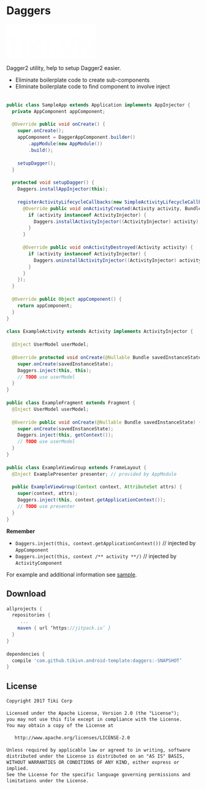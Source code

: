 Daggers
=======

![Logo](../logo.png)

Dagger2 utility, help to setup Dagger2 easier. 

 * Eliminate boilerplate code to create sub-components
 * Eliminate boilerplate code to find component to involve inject

```java

public class SampleApp extends Application implements AppInjector {
  private AppComponent appComponent;

  @Override public void onCreate() {
    super.onCreate();
    appComponent = DaggerAppComponent.builder()
        .appModule(new AppModule())
        .build();

    setupDagger();
  }

  protected void setupDagger() {
    Daggers.installAppInjector(this);

    registerActivityLifecycleCallbacks(new SimpleActivityLifecycleCallbacks() {
      @Override public void onActivityCreated(Activity activity, Bundle bundle) {
        if (activity instanceof ActivityInjector) {
          Daggers.installActivityInjector((ActivityInjector) activity);
        }
      }

      @Override public void onActivityDestroyed(Activity activity) {
        if (activity instanceof ActivityInjector) {
          Daggers.uninstallActivityInjector((ActivityInjector) activity);
        }
      }
    });
  }

  @Override public Object appComponent() {
    return appComponent;
  }
}

class ExampleActivity extends Activity implements ActivityInjector {  
  
  @Inject UserModel userModel;
  
  @Override protected void onCreate(@Nullable Bundle savedInstanceState) {
    super.onCreate(savedInstanceState);
    Daggers.inject(this, this);
    // TODO use userModel
  }
}

public class ExampleFragment extends Fragment {
  @Inject UserModel userModel;

  @Override public void onCreate(@Nullable Bundle savedInstanceState) {
    super.onCreate(savedInstanceState);
    Daggers.inject(this, getContext());
    // TODO use userModel
  }
}

public class ExampleViewGroup extends FrameLayout {
  @Inject ExamplePresenter presenter; // provided by AppModule
  
  public ExampleViewGroup(Context context, AttributeSet attrs) {
    super(context, attrs);
    Daggers.inject(this, context.getApplicationContext());
    // TODO use presenter
  }
}

```

**Remember**

 * `Daggers.inject(this, context.getApplicationContext())` // injected by `AppComponent`
 * `Daggers.inject(this, context /** activity **/)` // injected by `ActivityComponent`

For example and additional information see [sample](../sample).

Download
--------

```groovy
allprojects {
  repositories {
	 ...
    maven { url ‘https://jitpack.io’ }
  }
}

dependencies {
  compile 'com.github.tikivn.android-template:daggers:-SNAPSHOT’
}
```

License
-------

    Copyright 2017 Tiki Corp

    Licensed under the Apache License, Version 2.0 (the "License");
    you may not use this file except in compliance with the License.
    You may obtain a copy of the License at

       http://www.apache.org/licenses/LICENSE-2.0

    Unless required by applicable law or agreed to in writing, software
    distributed under the License is distributed on an "AS IS" BASIS,
    WITHOUT WARRANTIES OR CONDITIONS OF ANY KIND, either express or implied.
    See the License for the specific language governing permissions and
    limitations under the License.
